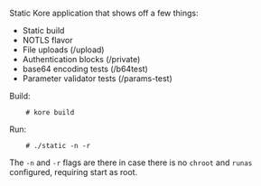 Static Kore application that shows off a few things:

* Static build
* NOTLS flavor
* File uploads (/upload)
* Authentication blocks (/private)
* base64 encoding tests (/b64test)
* Parameter validator tests (/params-test)

Build:

```
    # kore build
```

Run:
```
	# ./static -n -r
```

The `-n` and `-r` flags are there in case there is no `chroot` and
`runas` configured, requiring start as root.
